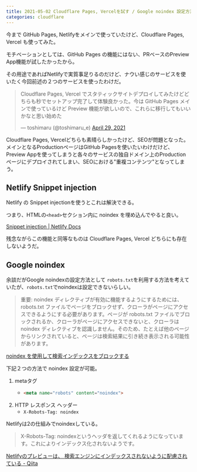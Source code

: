```yaml
---
title: 2021-05-02 Cloudflare Pages, Vercelを試す / Google noindex 設定方法
categories: cloudflare
---
```


今まで GitHub Pages, Netlifyをメインで使っていたけど、Cloudflare Pages, Vercel も使ってみた。

モチベーションとしては、GitHub Pages の機能にはない、PRベースのPreview App機能が試したかったから。

その用途であればNetlifyで実質事足りるのだけど、ナウい感じのサービスを使いたく今回前述の２つのサービスを使ったわけだ。

<blockquote class="twitter-tweet"><p lang="ja" dir="ltr">Cloudflare Pages, Vercel でスタティックサイトデプロイしてみたけどどちらも秒でセットアップ完了して体験良かった。今は GitHub Pages メインで使っているけど Preview 機能が欲しいので、これらに移行してもいいかなと思い始めた</p>&mdash; toshimaru (@toshimaru_e) <a href="https://twitter.com/toshimaru_e/status/1387780762204663814?ref_src=twsrc%5Etfw">April 29, 2021</a></blockquote>
<script async src="https://platform.twitter.com/widgets.js" charset="utf-8"></script>

Cloudflare Pages, Vercelどちらも素晴らしかったけど、SEOが問題となった。メインとなるProductionページはGitHub Pagesを使いたいわけだけど、Preview Appを使ってしまうと各々のサービスの独自ドメイン上のProductionページにデプロイされてしまい、SEOにおける"重複コンテンツ"となってしまう。

## Netlify Snippet injection

Netlify の Snippet injectionを使うとこれは解決できる。

つまり、HTMLの`<head>`セクション内に noindex を埋め込んでやると良い。

[Snippet injection \| Netlify Docs](https://docs.netlify.com/site-deploys/post-processing/snippet-injection/?_ga=2.25432059.714388873.1619915793-2023750463.1618671124)

残念ながらこの機能と同等なものは Cloudflare Pages, Vercel どちらにも存在しないようだ。

## Google noindex

余談だがGoogle noindexの設定方法として `robots.txt`を利用する方法を考えていたが、`robots.txt`でnoindexは設定できないらしい。

> 重要: noindex ディレクティブが有効に機能するようにするためには、robots.txt ファイルでページをブロックせず、クローラがページにアクセスできるようにする必要があります。ページが robots.txt ファイルでブロックされるか、クローラがページにアクセスできないと、クローラは noindex ディレクティブを認識しません。そのため、たとえば他のページからリンクされていると、ページは検索結果に引き続き表示される可能性があります。

[noindex を使用して検索インデックスをブロックする](https://developers.google.com/search/docs/advanced/crawling/block-indexing)

下記２つの方法で noindex 設定が可能。

1. metaタグ
   - ```html
     <meta name="robots" content="noindex">
     ```
2. HTTP レスポンス ヘッダー
   - `X-Robots-Tag: noindex`

Netlifyは2の仕組みでnoindexしている。

> X-Robots-Tag: noindexというヘッダを返してくれるようになっています。これによりインデックス化されないようです。

[Netlifyのプレビューは、 検索エンジンにインデックスされないように配慮されている - Qiita](https://qiita.com/nwtgck/items/f7fabf8154a22b88b243)
